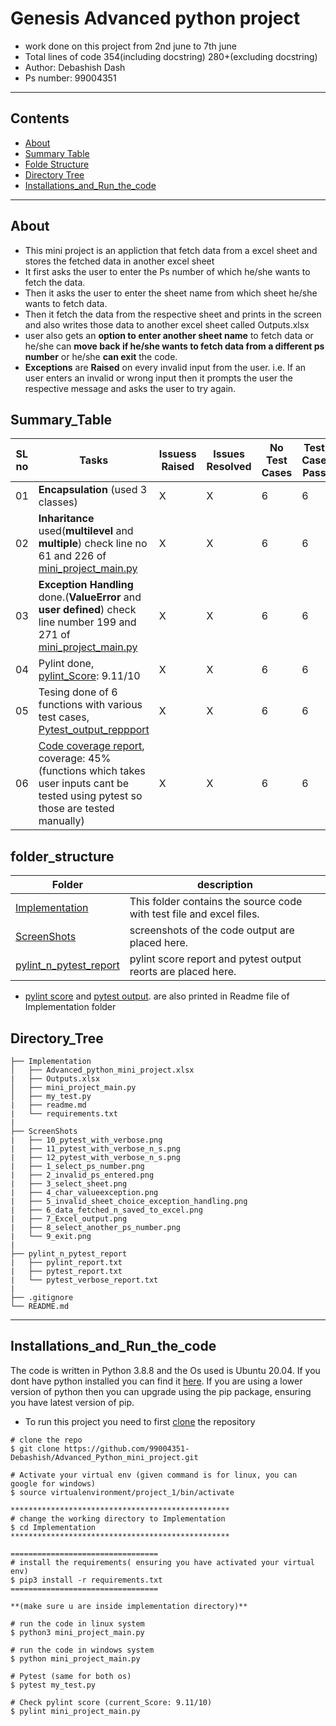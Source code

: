 # Genesis Advanced python project
* work done on this project from 2nd june to 7th june
* Total lines of code 354(including docstring) 280+(excluding docstring)
* Author: Debashish Dash
* Ps number: 99004351
----
## Contents
* [About](#About)
* [Summary Table](#Summary_Table)
* [Folde Structure](#folder_structure)
* [Directory Tree](#Directory_Tree)
* [Installations_and_Run_the_code](#Installations_and_Run_the_code)
----
## About
* This mini project is an appliction that fetch data from a excel sheet and stores the fetched data in another excel sheet
* It first asks the user to enter the Ps number of which he/she wants to fetch the data.
* Then it asks the user to enter the sheet name from which sheet he/she wants to fetch data.
* Then it fetch the data from the respective sheet and prints in the screen and also writes those data to another excel sheet called Outputs.xlsx
* user also gets an **option to enter another sheet name** to fetch data or he/she can **move back if he/she wants to fetch data from a different ps number** or he/she **can exit** the code.
* **Exceptions** are **Raised** on every invalid input from the user. i.e. If an user enters an invalid or wrong input then it prompts the user the respective message and asks the user to try again.

## Summary_Table

SL no |    Tasks    | Issuess Raised |Issues Resolved|No Test Cases|Test Case Pass
-----|-----------------------|---------|----------|------|------
| 01 | **Encapsulation** (used 3 classes) | X        | X      | 6  | 6
| 02 | **Inharitance** used(**multilevel** and **multiple**) check line no 61 and 226 of [mini_project_main.py](https://github.com/99004351-Debashish/Advanced_Python_mini_project/blob/master/Implementation/mini_project_main.py) | X        | X      | 6  | 6
| 03 | **Exception Handling** done.(**ValueError** and **user defined**) check line number 199 and 271 of [mini_project_main.py](https://github.com/99004351-Debashish/Advanced_Python_mini_project/blob/master/Implementation/mini_project_main.py) | X        | X      | 6  | 6
| 04 | Pylint done, [pylint_Score](https://github.com/99004351-Debashish/Advanced_Python_mini_project/blob/master/pylint_n_pytest_report/pylint_report.txt): 9.11/10 | X        | X      | 6  | 6
| 05 | Tesing done of 6 functions with various test cases, [Pytest_output_reppport](https://github.com/99004351-Debashish/Advanced_Python_mini_project/blob/master/pylint_n_pytest_report/pytest_report.txt) | X        | X      | 6  | 6
| 06 | [Code coverage report](https://github.com/99004351-Debashish/Advanced_Python_mini_project/blob/master/pylint_n_pytest_report/code_coverage.txt), coverage: 45%(functions which takes user inputs cant be tested using pytest so those are tested manually) | X        | X      | 6  | 6

## folder_structure

Folder        | description
--------------| ----------------------------------------------
[Implementation](https://github.com/99004351-Debashish/Advanced_Python_mini_project/tree/master/Implementation)        | This folder contains the source code with test file and excel files.
[ScreenShots](https://github.com/99004351-Debashish/Advanced_Python_mini_project/tree/master/Screen_shots)        | screenshots of the code output are placed here.
[pylint_n_pytest_report](https://github.com/99004351-Debashish/Advanced_Python_mini_project/tree/master/pylint_n_pytest_report)        | pylint score report and pytest output reorts are placed here.

* [pylint score](https://github.com/99004351-Debashish/Advanced_Python_mini_project/blob/master/Implementation/readme.md#pylint_score) and [pytest output](https://github.com/99004351-Debashish/Advanced_Python_mini_project/blob/master/Implementation/readme.md#pytest_output). are also printed in Readme file of Implementation folder

## Directory_Tree

```
├── Implementation
│   ├── Advanced_python_mini_project.xlsx
|   ├── Outputs.xlsx
│   ├── mini_project_main.py
│   ├── my_test.py
|   ├── readme.md
|   └── requirements.txt
|   
├── ScreenShots
|   ├── 10_pytest_with_verbose.png
|   ├── 11_pytest_with_verbose_n_s.png
|   ├── 12_pytest_with_verbose_n_s.png
|   ├── 1_select_ps_number.png
|   ├── 2_invalid_ps_entered.png
|   ├── 3_select_sheet.png
|   ├── 4_char_valueexception.png
|   ├── 5_invalid_sheet_choice_exception_handling.png
|   ├── 6_data_fetched_n_saved_to_excel.png
|   ├── 7_Excel_output.png
|   ├── 8_select_another_ps_number.png
|   └── 9_exit.png
|
├── pylint_n_pytest_report
|   ├── pylint_report.txt
|   ├── pytest_report.txt
|   └── pytest_verbose_report.txt
|
├── .gitignore
└── README.md

```

-----
## Installations_and_Run_the_code

The code is written in Python 3.8.8 and the Os used is Ubuntu 20.04. If you dont have python installed you can find it [here](https://www.python.org/downloads/).
If you are using a lower version of python then you can upgrade using the pip package, ensuring you have latest version of pip.
* To run this project you need to first [clone](https://www.howtogeek.com/451360/how-to-clone-a-github-repository/) the repository

```
# clone the repo
$ git clone https://github.com/99004351-Debashish/Advanced_Python_mini_project.git

# Activate your virtual env (given command is for linux, you can google for windows)
$ source virtualenvironment/project_1/bin/activate

*************************************************
# change the working directory to Implementation
$ cd Implementation
*************************************************

=================================
# install the requirements( ensuring you have activated your virtual env)
$ pip3 install -r requirements.txt
=================================

**(make sure u are inside implementation directory)**

# run the code in linux system
$ python3 mini_project_main.py 

# run the code in windows system
$ python mini_project_main.py

# Pytest (same for both os)
$ pytest my_test.py 

# Check pylint score (current_Score: 9.11/10)
$ pylint mini_project_main.py
```



